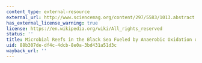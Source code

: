 ```yaml
---
content_type: external-resource
external_url: http://www.sciencemag.org/content/297/5583/1013.abstract
has_external_license_warning: true
license: https://en.wikipedia.org/wiki/All_rights_reserved
status: ''
title: Microbial Reefs in the Black Sea Fueled by Anaerobic Oxidation of Methane
uid: 88b307de-df4c-4dcb-8e0a-3bd431a51d3c
wayback_url: ''
---
```

